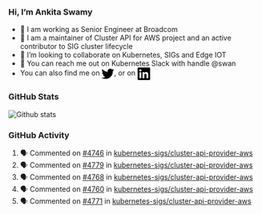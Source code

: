### Hi, I’m Ankita Swamy

- 💼 I am working as Senior Engineer at Broadcom
- 👀 I am a maintainer of Cluster API for AWS project and an active contributor to SIG cluster lifecycle
- 💞️ I’m looking to collaborate on Kubernetes, SIGs and Edge IOT
- 💬 You can reach me out on Kubernetes Slack with handle @swan
- You can also find me on <a href="https://twitter.com/SwamyAnkita" target="blank"><img align="center" src="https://raw.githubusercontent.com/Ankitasw/Ankitasw/master/svg/twitter.svg" alt="Ankitasw" height="25" width="25" color="#1DA1f2" /></a>, or on <a href="https://www.linkedin.com/in/Ankitaswamy/" target="blank"><img align="center" src="https://raw.githubusercontent.com/Ankitasw/Ankitasw/master/svg/linkedin.svg" alt="Ankitasw" height="25" width="25" /></a>

### GitHub Stats
![Github stats](https://github-readme-stats.vercel.app/api?username=Ankitasw&count_private=true&show_icons=true&theme=tokyonight)

### GitHub Activity 
<!--START_SECTION:activity-->
1. 🗣 Commented on [#4746](https://github.com/kubernetes-sigs/cluster-api-provider-aws/pull/4746#issuecomment-1931255737) in [kubernetes-sigs/cluster-api-provider-aws](https://github.com/kubernetes-sigs/cluster-api-provider-aws)
2. 🗣 Commented on [#4779](https://github.com/kubernetes-sigs/cluster-api-provider-aws/pull/4779#issuecomment-1931254476) in [kubernetes-sigs/cluster-api-provider-aws](https://github.com/kubernetes-sigs/cluster-api-provider-aws)
3. 🗣 Commented on [#4768](https://github.com/kubernetes-sigs/cluster-api-provider-aws/pull/4768#issuecomment-1931252777) in [kubernetes-sigs/cluster-api-provider-aws](https://github.com/kubernetes-sigs/cluster-api-provider-aws)
4. 🗣 Commented on [#4760](https://github.com/kubernetes-sigs/cluster-api-provider-aws/pull/4760#issuecomment-1926599027) in [kubernetes-sigs/cluster-api-provider-aws](https://github.com/kubernetes-sigs/cluster-api-provider-aws)
5. 🗣 Commented on [#4771](https://github.com/kubernetes-sigs/cluster-api-provider-aws/pull/4771#issuecomment-1926593205) in [kubernetes-sigs/cluster-api-provider-aws](https://github.com/kubernetes-sigs/cluster-api-provider-aws)
<!--END_SECTION:activity-->
